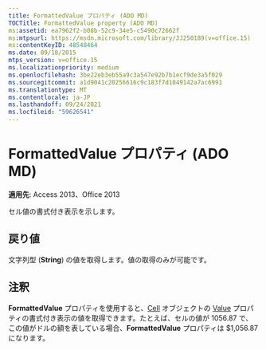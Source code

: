 ```yaml
---
title: FormattedValue プロパティ (ADO MD)
TOCTitle: FormattedValue property (ADO MD)
ms:assetid: ea7962f2-b08b-52c9-34e5-c5490c72662f
ms:mtpsurl: https://msdn.microsoft.com/library/JJ250189(v=office.15)
ms:contentKeyID: 48548464
ms.date: 09/18/2015
mtps_version: v=office.15
ms.localizationpriority: medium
ms.openlocfilehash: 3be22eb3eb55a9c3a547e92b7b1ecf9de3a5f029
ms.sourcegitcommit: a1d9041c20256616c9c183f7d1049142a7ac6991
ms.translationtype: MT
ms.contentlocale: ja-JP
ms.lasthandoff: 09/24/2021
ms.locfileid: "59626541"
---
```

# <a name="formattedvalue-property-ado-md"></a>FormattedValue プロパティ (ADO MD)


**適用先**: Access 2013、Office 2013

セル値の書式付き表示を示します。

## <a name="return-values"></a>戻り値

文字列型 (**String**) の値を取得します。値の取得のみが可能です。

## <a name="remarks"></a>注釈

**FormattedValue** プロパティを使用すると、[Cell](cell-object-ado-md.md) オブジェクトの [Value](value-property-ado-md.md) プロパティの書式付き表示の値を取得できます。たとえば、セルの値が 1056.87 で、この値がドルの額を表している場合、**FormattedValue** プロパティは $1,056.87 になります。

